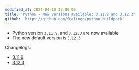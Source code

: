 ```yaml
---
modified_at: 2024-04-10 12:00:00
title: 'Python - New versions available: 3.11.9 and 3.12.3'
github: 'https://github.com/Scalingo/python-buildpack'
---
```


- Python version `3.11.9`, and `3.12.3` are now available
- The new default version is `3.12.3`

Changelogs:
- [3.11.9](https://docs.python.org/3.10/whatsnew/changelog.html#python-3-11-9-final)
- [3.12.3](https://docs.python.org/3.9/whatsnew/changelog.html#python-3-12-3-final)
